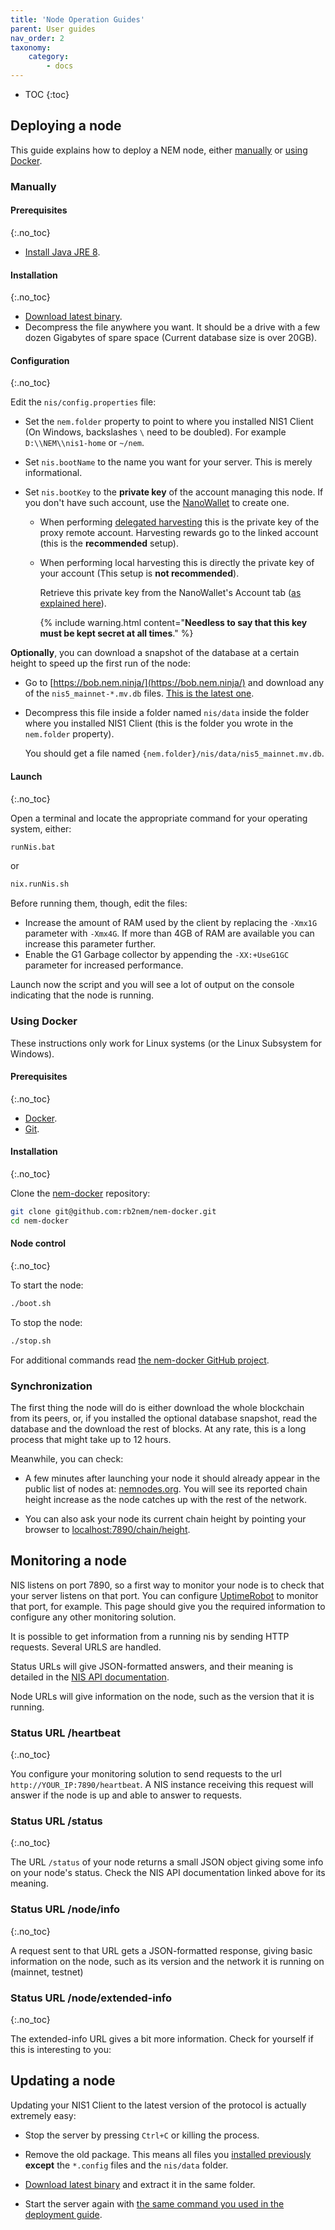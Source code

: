 ```yaml
---
title: 'Node Operation Guides'
parent: User guides
nav_order: 2
taxonomy:
    category:
        - docs
---
```


- TOC
{:toc}

## Deploying a node

This guide explains how to deploy a NEM node, either [manually](#manually) or [using Docker](#using-docker).

### Manually

#### Prerequisites
{:.no_toc}

- [Install Java JRE 8](https://docs.oracle.com/javase/8/docs/technotes/guides/install/install_overview.html).

#### Installation
{:.no_toc}

- [Download latest binary](https://bob.nem.ninja/nis-0.6.100.tgz).
- Decompress the file anywhere you want. It should be a drive with a few dozen Gigabytes of spare space (Current database size is over 20GB).

#### Configuration
{:.no_toc}

Edit the ``nis/config.properties`` file:

- Set the ``nem.folder`` property to point to where you installed NIS1 Client (On Windows, backslashes ``\`` need to be doubled). For example ``D:\\NEM\\nis1-home`` or ``~/nem``.
- Set ``nis.bootName`` to the name you want for your server. This is merely informational.
- Set ``nis.bootKey`` to the **private key** of the account managing this node. If you don't have such account, use the [NanoWallet](/nem-docs/pages/Guides/nanowallet/docs.en.html) to create one.

  - When performing [delegated harvesting](/nem-docs/pages/Guides/nanowallet/docs.en.html) this is the private key of the proxy remote account. Harvesting rewards go to the linked account (this is the **recommended** setup).

  - When performing local harvesting this is directly the private key of your account (This setup is **not recommended**).

    Retrieve this private key from the NanoWallet's Account tab ([as explained here](/nem-docs/pages/Guides/nanowallet/backup-wallet/docs.en.html)).

    {% include warning.html content="**Needless to say that this key must be kept secret at all times**." %}

**Optionally**, you can download a snapshot of the database at a certain height to speed up the first run of the node:

- Go to  [https://bob.nem.ninja/](https://bob.nem.ninja/) and download any of the ``nis5_mainnet-*.mv.db`` files. [This is the latest one](https://bob.nem.ninja/nis5_mainnet-3_500_060.mv.db.gz).
- Decompress this file inside a folder named ``nis/data`` inside the folder where you installed NIS1 Client (this is the folder you wrote in the ``nem.folder`` property).

  You should get a file named ``{nem.folder}/nis/data/nis5_mainnet.mv.db``.

#### Launch
{:.no_toc}

Open a terminal and locate the appropriate command for your operating system, either:

```bash
runNis.bat
```

or

```bash
nix.runNis.sh
```

Before running them, though, edit the files:

- Increase the amount of RAM used by the client by replacing the ``-Xmx1G`` parameter with ``-Xmx4G``. If more than 4GB of RAM are available you can increase this parameter further.
- Enable the G1 Garbage collector by appending the ``-XX:+UseG1GC`` parameter for increased performance.

Launch now the script and you will see a lot of output on the console indicating that the node is running.

### Using Docker

These instructions only work for Linux systems (or the Linux Subsystem for Windows).

#### Prerequisites
{:.no_toc}

- [Docker](https://docs.docker.com/get-docker/).
- [Git](https://git-scm.com/book/en/v2/Getting-Started-Installing-Git).

#### Installation
{:.no_toc}

Clone the [nem-docker](https://github.com/rb2nem/nem-docker) repository:

```bash
git clone git@github.com:rb2nem/nem-docker.git
cd nem-docker
```

#### Node control
{:.no_toc}

To start the node:

```bash
./boot.sh
```

To stop the node:

```bash
./stop.sh
```

For additional commands read [the nem-docker GitHub project](https://github.com/rb2nem/nem-docker).

### Synchronization

The first thing the node will do is either download the whole blockchain from its peers, or, if you installed the optional database snapshot, read the database and the download the rest of blocks. At any rate, this is a long process that might take up to 12 hours.

Meanwhile, you can check:

- A few minutes after launching your node it should already appear in the public list of nodes at: [nemnodes.org](https://nemnodes.org/nodes/). You will see its reported chain height increase as the node catches up with the rest of the network.

- You can also ask your node its current chain height by pointing your browser to [localhost:7890/chain/height](http://localhost:7890/chain/height).

## Monitoring a node

NIS listens on port 7890, so a first way to monitor your node is to check that your server listens on that port.
You can configure [UptimeRobot](https://uptimerobot.com/) to monitor that port, for example. This page should give you
the required information to configure any other monitoring solution.

It is possible to get information from a running nis by sending HTTP requests. Several URLS are handled.

Status URLs will give JSON-formatted answers, and their meaning is detailed in the [NIS API documentation](http://bob.nem.ninja/docs/#nemRequestResult).

Node URLs will give information on the node, such as the version that it is running.

### Status URL /heartbeat
{:.no_toc}

You configure your monitoring solution to send requests to the url `http://YOUR_IP:7890/heartbeat`. A NIS instance
receiving this request will answer if the node is up and able to answer to requests.

### Status URL /status
{:.no_toc}

The URL `/status` of your node returns a small JSON object giving some info on your node's status.
Check the NIS API documentation linked above for its meaning.

### Status URL /node/info
{:.no_toc}

A request sent to that URL gets a JSON-formatted response, giving basic information on the node, such as its version
and the network it is running on (mainnet, testnet)

### Status URL /node/extended-info
{:.no_toc}

The extended-info URL gives a bit more information. Check for yourself if this is interesting to you:

## Updating a node

Updating your NIS1 Client to the latest version of the protocol is actually extremely easy:

- Stop the server by pressing ``Ctrl+C`` or killing the process.

- Remove the old package. This means all files you [installed previously](#installation) **except** the ``*.config`` files and the ``nis/data`` folder.

- [Download latest binary](https://bob.nem.ninja) and extract it in the same folder.

- Start the server again with [the same command you used in the deployment guide](#launch).
